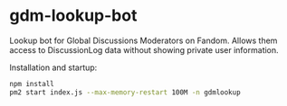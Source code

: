 # gdm-lookup-bot

Lookup bot for Global Discussions Moderators on Fandom. Allows them access to DiscussionLog data without showing private user information.

Installation and startup:
```bash
npm install
pm2 start index.js --max-memory-restart 100M -n gdmlookup
``` 
